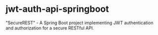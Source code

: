 # jwt-auth-api-springboot
"SecureREST" - A Spring Boot project implementing JWT authentication and authorization for a secure RESTful API.
